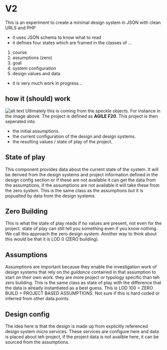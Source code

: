 # V2
This is an experiment to create a minimal design system in JSON with clean URLS and PHP
* it uses JSON schema to know what to read
* it defines four states which are framed in the classes of ...
1. course
2. assumptions (zero)
2. goal
3. system configuration
4. design values and data
* it is very much work in progress...
## how it (should) work
![alt text](https://github.com/timmcginley/V2/blob/master/docs/speckle.JPG "Speckle modular design concept")
Ultimately this is coming from the speckle objects. For instance in the image above. The project is defined as **AGILE F20**. This project is then seperated into
* the initial assumptions.
* the current configuration of the design and design systems.
* the resulting values / state of play of the project.
## State of play
This component provides data about the current state of the system. It will be derived from the design systems and project information defined in the design config section or if these are not available it can get the data from the assumptions, if the assumptions are not available it will take these from the zero system. This is the same class as the assumptions but it is popualted by data from the design systems.
## Zero Building
This is what the state of play reads if no values are present, not even for the project. state of play can still tell you something even if you know nothing. We call this approach the zero design system. Another way to think about this would be that it is LOD 0 (ZERO building).
## Assumptions
Assumptions are important because they enable the investigation work of design systems that rely on the *guidance* contained in that assumption to start on their own work. they are more project or typology specific than teh zero building. This is the same class as state of play with the difference that the data is already instantiated as a best guess. This is LOD 100 = ZERO BUILD + PROJECT BASED ASSUMPTIONS. Not sure if this is hard coded or inferred from other data points.
## Design config
The idea here is that the design is made up from explicitly referenced design system micro services. These services are configure here and data is placed about teh project, if the project data is not availble here, it can be sourced from the assumptions.
